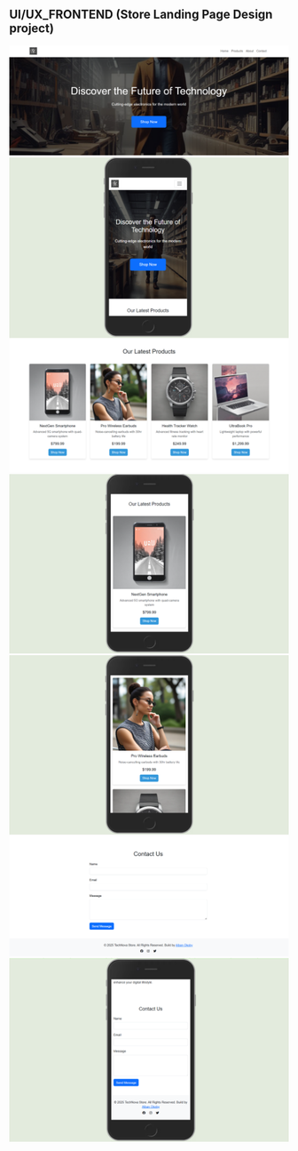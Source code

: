 ## UI/UX_FRONTEND (Store Landing Page Design project)
<img src="./screenshots/header_branding.png" />

<img src="./screenshots/header_branding_mobile.PNG" />

<img src="./screenshots/products.png" />

<img src="./screenshots/products2_branding_mobile.png" />

<img src="./screenshots/products_branding_mobile.png" />

<img src="./screenshots/contact.png" />

<img src="./screenshots/contact_branding_mobile.PNG" />


